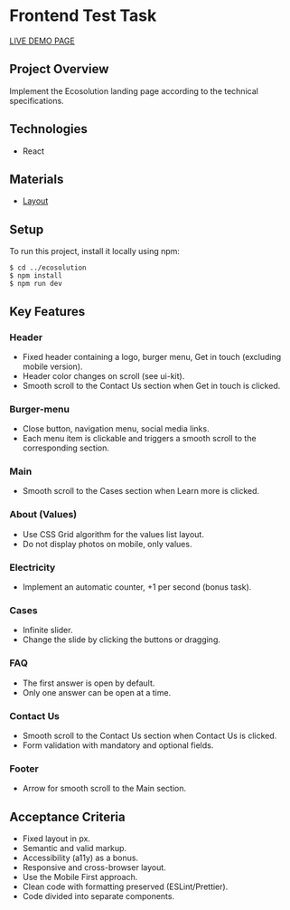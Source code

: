 # Frontend Test Task

[LIVE DEMO PAGE](https://djbob2000.github.io/ecosolution/)

## Project Overview

Implement the Ecosolution landing page according to the technical
specifications.

## Technologies

- React

## Materials

- [Layout](https://www.figma.com/file/pTbhAbEXjsofeQHmtIE2tK/Ecosolution?type=design&node-id=136%3A1944&mode=design&t=dlfJhTEVY9V6T0vg-1)

## Setup

To run this project, install it locally using npm:

```
$ cd ../ecosolution
$ npm install
$ npm run dev
```

## Key Features

### Header

- Fixed header containing a logo, burger menu, Get in touch (excluding mobile
  version).
- Header color changes on scroll (see ui-kit).
- Smooth scroll to the Contact Us section when Get in touch is clicked.

### Burger-menu

- Close button, navigation menu, social media links.
- Each menu item is clickable and triggers a smooth scroll to the corresponding
  section.

### Main

- Smooth scroll to the Cases section when Learn more is clicked.

### About (Values)

- Use CSS Grid algorithm for the values list layout.
- Do not display photos on mobile, only values.

### Electricity

- Implement an automatic counter, +1 per second (bonus task).

### Cases

- Infinite slider.
- Change the slide by clicking the buttons or dragging.

### FAQ

- The first answer is open by default.
- Only one answer can be open at a time.

### Contact Us

- Smooth scroll to the Contact Us section when Contact Us is clicked.
- Form validation with mandatory and optional fields.

### Footer

- Arrow for smooth scroll to the Main section.

## Acceptance Criteria

- Fixed layout in px.
- Semantic and valid markup.
- Accessibility (a11y) as a bonus.
- Responsive and cross-browser layout.
- Use the Mobile First approach.
- Clean code with formatting preserved (ESLint/Prettier).
- Code divided into separate components.
